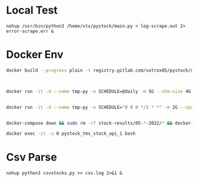 # Local Test
`nohup /usr/bin/python3 /home/vtx/pystock/main.py > log-scrape.out 2> error-scrape.err &`



# Docker Env

```bash
docker build --progress plain -t registry.gitlab.com/vatrox05/pystock/ubuntu-tor:1.0 .



docker run -it -d --name tmp-py -e SCHEDULE=@daily -m 5G --shm-size 4G --restart always registry.gitlab.com/vatrox05/pystock/ubuntu-tor:1.0


docker run -it -d --name tmp-py -e SCHEDULE="0 0 0 */2 * *" -m 2G --cpus=1 --shm-size 4G --restart always registry.gitlab.com/vatrox05/pystock/ubuntu-tor:1.0


docker-compose down && sudo rm -rf stock-results/05-*-2022/* && docker-compose up -d && docker-compose logs -f

docker exec -it -u 0 pystock_tms_stock_api_1 bash


```
# Csv Parse

`nohup python3 csvstocks.py >> csv.log 2>&1 & `